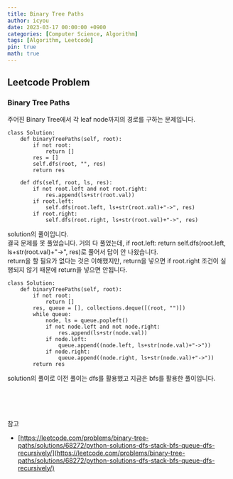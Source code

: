 ```yaml
---
title: Binary Tree Paths
author: icyou
date: 2023-03-17 00:00:00 +0900
categories: [Computer Science, Algorithm]
tags: [Algorithm, Leetcode]
pin: true
math: true
---
```


## Leetcode Problem

### Binary Tree Paths
주어진 Binary Tree에서 각 leaf node까지의 경로를 구하는 문제입니다.

```
class Solution:
    def binaryTreePaths(self, root):
        if not root:
            return []
        res = []
        self.dfs(root, "", res)
        return res
    
    def dfs(self, root, ls, res):
        if not root.left and not root.right:
            res.append(ls+str(root.val))
        if root.left:
            self.dfs(root.left, ls+str(root.val)+"->", res)
        if root.right:
            self.dfs(root.right, ls+str(root.val)+"->", res)

```
solution의 풀이입니다.  
결국 문제를 못 풀었습니다. 거의 다 풀었는데, 
if root.left: return self.dfs(root.left, ls+str(root.val)+"->", res)로 풀어서 답이 안 나왔습니다.  
return을 할 필요가 없다는 것은 이해했지만, return을 넣으면 if root.right 조건이 실행되지 않기 때문에 return을 넣으면 안됩니다.  

```
class Solution:
    def binaryTreePaths(self, root):
        if not root:
            return []
        res, queue = [], collections.deque([(root, "")])
        while queue:
            node, ls = queue.popleft()
            if not node.left and not node.right:
                res.append(ls+str(node.val))
            if node.left:
                queue.append((node.left, ls+str(node.val)+"->"))
            if node.right:
                queue.append((node.right, ls+str(node.val)+"->"))
        return res
```
solution의 풀이로 이전 풀이는 dfs를 활용했고 지금은 bfs를 활용한 풀이입니다.  

<br/><br/><br/><br/>
참고 
- [https://leetcode.com/problems/binary-tree-paths/solutions/68272/python-solutions-dfs-stack-bfs-queue-dfs-recursively/](https://leetcode.com/problems/binary-tree-paths/solutions/68272/python-solutions-dfs-stack-bfs-queue-dfs-recursively/)
